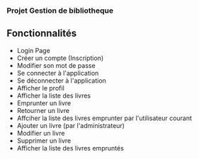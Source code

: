### Projet Gestion de bibliotheque

## Fonctionnalités
- Login Page
- Créer un compte (Inscription)
- Modifier son mot de passe
- Se connecter à l'application
- Se déconnecter à l'application
- Afficher le profil
- Afficher la liste des livres
- Emprunter un livre
- Retourner un livre
- Affciher la liste des livres emprunter par l'utilisateur courant
- Ajouter un livre  (par l'administrateur)
- Modifier un livre
- Supprimer un livre
- Afficher la liste des livres empruntés

